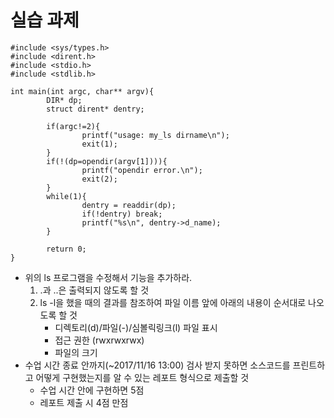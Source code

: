 # 실습 과제
```
#include <sys/types.h>
#include <dirent.h>
#include <stdio.h>
#include <stdlib.h>

int main(int argc, char** argv){
        DIR* dp;
        struct dirent* dentry;

        if(argc!=2){
                printf("usage: my_ls dirname\n");
                exit(1);
        }
        if(!(dp=opendir(argv[1]))){
                printf("opendir error.\n");
                exit(2);
        }
        while(1){
                dentry = readdir(dp);
                if(!dentry) break;
                printf("%s\n", dentry->d_name);
        }

        return 0;
}
```
* 위의 ls 프로그램을 수정해서 기능을 추가하라.
	1. .과 ..은 출력되지 않도록 할 것
	2. ls -l을 했을 때의 결과를 참조하여 파일 이름 앞에 아래의 내용이 순서대로 나오도록 할 것
		* 디렉토리(d)/파일(-)/심볼릭링크(l) 파일 표시
		* 접근 권한 (rwxrwxrwx)
		* 파일의 크기
* 수업 시간 종료 안까지(~2017/11/16 13:00) 검사 받지 못하면 소스코드를 프린트하고 어떻게 구현했는지를 알 수 있는 레포트 형식으로 제출할 것
	* 수업 시간 안에 구현하면 5점
	* 레포트 제출 시 4점 만점
